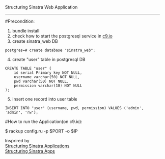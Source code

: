 Structuring Sinatra Web Application  

-----------------
#Precondition:  
1. bundle install  
2. check how to start the postgresql service in [c9.io](https://docs.c9.io/setting_up_postgresql.html)  
3. create sinatra_web DB  
```
postgres=# create database "sinatra_web";
```
  
4. create "user" table in postgresql DB  
```
CREATE TABLE "user" (
	id serial Primary key NOT NULL,
	username varchar(50) NOT NULL,
	pwd varchar(50) NOT NULL,
	permission varchar(10) NOT NULL
);
```
  
5. insert one record into user table  
```
INSERT INTO "user" (username, pwd, permission) VALUES ('admin', 'admin', 'rw');
```
  
#How to run the Application(on c9.io):  

$ rackup config.ru -p $PORT -o $IP  

Insprired by  
[Structuring Sinatra Applications](http://blog.sourcing.io/structuring-sinatra)  
[Structuring Sinatra Apps](http://graybike.co/2014/09/27/structuring-sinatra-apps-part-1/)  